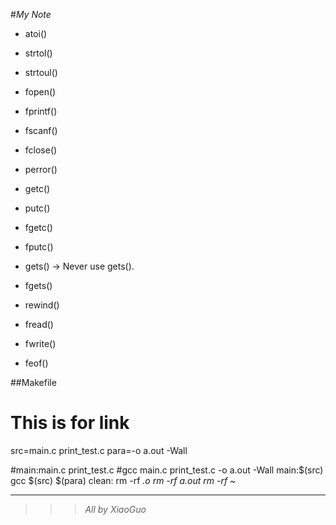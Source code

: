 #_My Note_

*  atoi()
*  strtol()
*  strtoul()
*  fopen()
*  fprintf()
*  fscanf()
*  fclose()
*  perror()

*  getc()
*  putc()
*  fgetc()
*  fputc()
*  gets()  -> Never use gets().
*  fgets()
*  rewind()

*  fread()
*  fwrite()
*  feof()

##Makefile

# This is for link

src=main.c print_test.c
para=-o a.out -Wall

#main:main.c print_test.c
	#gcc main.c print_test.c -o a.out -Wall
main:$(src)
	gcc $(src) $(para)
clean:
	rm -rf *.o
	rm -rf a.out
	rm -rf ~*

***

>>>_All by XiaoGuo_
